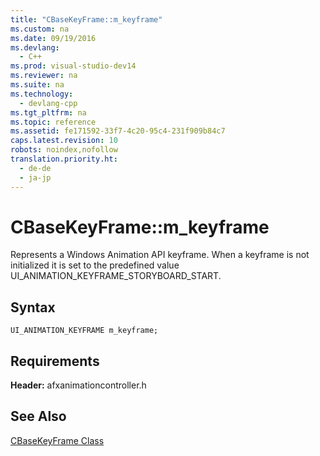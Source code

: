 ```yaml
---
title: "CBaseKeyFrame::m_keyframe"
ms.custom: na
ms.date: 09/19/2016
ms.devlang: 
  - C++
ms.prod: visual-studio-dev14
ms.reviewer: na
ms.suite: na
ms.technology: 
  - devlang-cpp
ms.tgt_pltfrm: na
ms.topic: reference
ms.assetid: fe171592-33f7-4c20-95c4-231f909b84c7
caps.latest.revision: 10
robots: noindex,nofollow
translation.priority.ht: 
  - de-de
  - ja-jp
---
```

# CBaseKeyFrame::m_keyframe
Represents a Windows Animation API keyframe. When a keyframe is not initialized it is set to the predefined value UI_ANIMATION_KEYFRAME_STORYBOARD_START.  
  
## Syntax  
  
```  
UI_ANIMATION_KEYFRAME m_keyframe;  
```  
  
## Requirements  
 **Header:** afxanimationcontroller.h  
  
## See Also  
 [CBaseKeyFrame Class](../vs140/CBaseKeyFrame-Class.md)